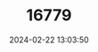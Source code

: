 ---
title: "16779"
category: "Petromyscus monticularis"
draft: false
date: 2024-02-22 13:03:50
languages:
  English: ["Brukkaros Pygmy Rock Mouse"]
---